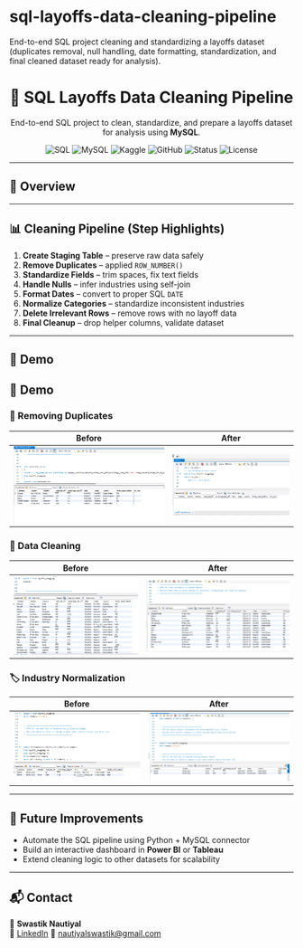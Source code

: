 # sql-layoffs-data-cleaning-pipeline
End-to-end SQL project cleaning and standardizing a layoffs dataset (duplicates removal, null handling, date formatting, standardization, and final cleaned dataset ready for analysis).
<h1 align="center">🧹 SQL Layoffs Data Cleaning Pipeline</h1>
<p align="center">
  End-to-end SQL project to clean, standardize, and prepare a layoffs dataset for analysis using <b>MySQL</b>.
</p>

<p align="center">
  <img alt="SQL" src="https://img.shields.io/badge/SQL-Data%20Cleaning-orange">
  <img alt="MySQL" src="https://img.shields.io/badge/Database-MySQL-blue?logo=mysql">
  <img alt="Kaggle" src="https://img.shields.io/badge/Data-Kaggle-lightblue?logo=kaggle">
  <img alt="GitHub" src="https://img.shields.io/badge/Version%20Control-GitHub-black?logo=github">
  <img alt="Status" src="https://img.shields.io/badge/Status-Completed-brightgreen">
  <img alt="License" src="https://img.shields.io/badge/License-MIT-yellow">
</p>

---

## 📖 Overview

---

## 📊 Cleaning Pipeline (Step Highlights)
1. **Create Staging Table** – preserve raw data safely  
2. **Remove Duplicates** – applied `ROW_NUMBER()`  
3. **Standardize Fields** – trim spaces, fix text fields  
4. **Handle Nulls** – infer industries using self-join  
5. **Format Dates** – convert to proper SQL `DATE`  
6. **Normalize Categories** – standardize inconsistent industries  
7. **Delete Irrelevant Rows** – remove rows with no layoff data  
8. **Final Cleanup** – drop helper columns, validate dataset  

---

## 📸 Demo
## 📸 Demo

### 🔁 Removing Duplicates
| Before | After |
|--------|-------|
| ![Duplicates Before](https://github.com/Swastiknautiyal/sql-layoffs-data-cleaning-pipeline/blob/main/before_duplicates.png) | ![Duplicates After](https://github.com/Swastiknautiyal/sql-layoffs-data-cleaning-pipeline/blob/main/after_deletingduplicates.png ) |

### 🧹 Data Cleaning
| Before | After |
|--------|-------|
| ![Cleaning Before](https://github.com/Swastiknautiyal/sql-layoffs-data-cleaning-pipeline/blob/main/before_cleaning.png) | ![Cleaning After](https://github.com/Swastiknautiyal/sql-layoffs-data-cleaning-pipeline/blob/main/after_cleaning.png) |

### 🏷️ Industry Normalization
| Before | After |
|--------|-------|
| ![Industry Before](https://github.com/Swastiknautiyal/sql-layoffs-data-cleaning-pipeline/blob/main/before_industry.png) | ![Industry After](https://github.com/Swastiknautiyal/sql-layoffs-data-cleaning-pipeline/blob/main/after_industry.png) |

---

## 🎯 Future Improvements
- Automate the SQL pipeline using Python + MySQL connector  
- Build an interactive dashboard in **Power BI** or **Tableau**  
- Extend cleaning logic to other datasets for scalability  

---

## 📬 Contact
👤 **Swastik Nautiyal**  
🔗 [LinkedIn](https://www.linkedin.com/in/swastik-nautiyal-/) 
📧 nautiyalswastik@gmail.com
